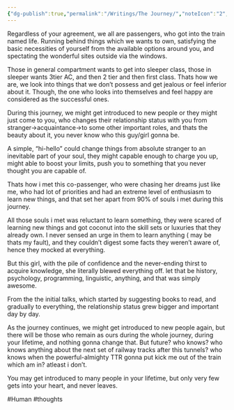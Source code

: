 ```yaml
---
{"dg-publish":true,"permalink":"/Writings/The Journey/","noteIcon":"2","created":"2023-12-08T11:46:30.000+04:00","updated":"2023-12-08T11:47:14.000+04:00"}
---
```


Regardless of your agreement, we all are passengers, who got into the train named life. Running behind things which we wants to own, satisfying the basic necessities of yourself from the available options around you, and spectating the wonderful sites outside via the windows.

Those in general compartment wants to get into sleeper class, those in sleeper wants 3tier AC, and then 2 tier and then first class. Thats how we are, we look into things that we don’t possess and get jealous or feel inferior about it. Though, the one who looks into themselves and feel happy are considered as the successful ones.

During this journey, we might get introduced to new people or they might just come to you, who changes their relationship status with you from stranger->acquaintance->to some other important roles, and thats the beauty about it, you never know who this guy/girl gonna be.

A simple, “hi-hello” could change things from absolute stranger to an inevitable part of your soul, they might capable enough to charge you up, might able to boost your limits, push you to something that you never thought you are capable of.

Thats how i met this co-passenger, who were chasing her dreams just like me, who had lot of priorities and had an extreme level of enthusiasm to learn new things, and that set her apart from 90% of souls i met during this journey. 

All those souls i met was reluctant to learn something, they were scared of learning new things and got coconut into the skill sets or luxuries that they already own. I never sensed an urge in them to learn anything ( may be thats my fault), and they couldn’t digest some facts they weren’t aware of, hence they mocked at everything.

But this girl, with the pile of confidence and the never-ending thirst to acquire knowledge, she literally blewed everything off. let that be history, psychology, programming, linguistic, anything, and that was simply awesome. 

From the the initial talks, which started by suggesting books to read, and gradually to everything, the relationship status grew bigger and important day by day.

As the journey continues, we might get introduced to new people again, but there will be those who remain as ours during the whole journey, during your lifetime, and nothing gonna change that. But future? who knows? who knows anything about the next set of railway tracks after this tunnels? who knows when the powerful-almighty TTR gonna put kick me out of the train which am in? atleast i don’t.

You may get introduced to many people in your lifetime, but only very few gets into your heart, and never leaves.

#Human #thoughts 